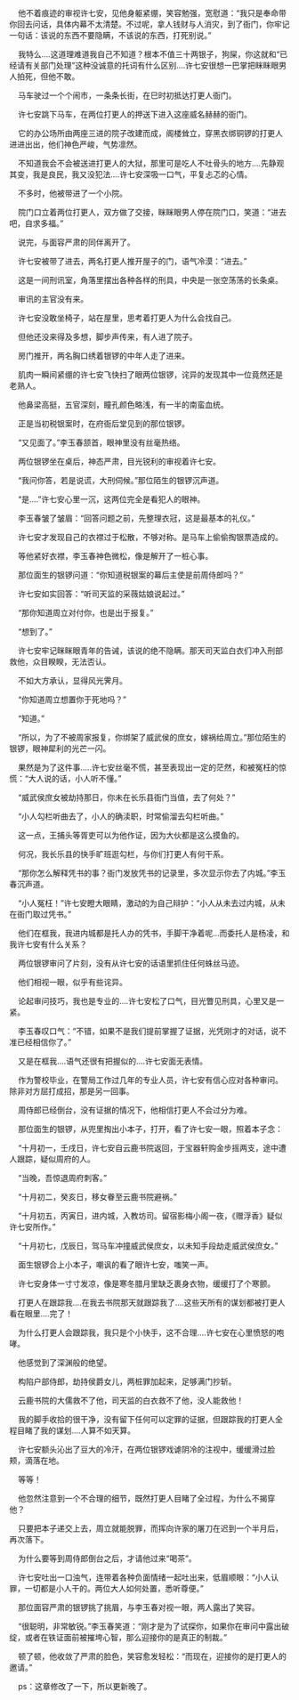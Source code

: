     他不着痕迹的审视许七安，见他身躯紧绷，笑容勉强，宽慰道：“我只是奉命带你回去问话，具体内幕不太清楚。不过呢，拿人钱财与人消灾，到了衙门，你牢记一句话：该说的东西不要隐瞒，不该说的东西，打死别说。”

    我特么....这道理难道我自己不知道？根本不值三十两银子，狗屎，你这就和“已经请有关部门处理”这种没诚意的托词有什么区别....许七安很想一巴掌把眯眯眼男人拍死，但他不敢。

    马车驶过一个个闹市，一条条长街，在巳时初抵达打更人衙门。

    许七安跳下马车，在两位打更人的押送下进入这座威名赫赫的衙门。

    它的办公场所由两座三进的院子改建而成，阁楼耸立，穿黑衣绑铜锣的打更人进进出出，他们神色严峻，气势凛然。

    不知道我会不会被送进打更人的大狱，那里可是吃人不吐骨头的地方....先静观其变，我是良民，我又没犯法....许七安深吸一口气，平复忐忑的心情。

    不多时，他被带进了一个小院。

    院门口立着两位打更人，双方做了交接，眯眯眼男人停在院门口，笑道：“进去吧，自求多福。”

    说完，与面容严肃的同伴离开了。

    许七安被带了进去，两名打更人推开屋子的门，语气冷漠：“进去。”

    这是一间刑讯室，角落里摆出各种各样的刑具，中央是一张空荡荡的长条桌。

    审讯的主官没有来。

    许七安没敢坐椅子，站在屋里，思考着打更人为什么会找自己。

    但他还没来得及多想，脚步声传来，有人进了院子。

    房门推开，两名胸口绣着银锣的中年人走了进来。

    肌肉一瞬间紧绷的许七安飞快扫了眼两位银锣，诧异的发现其中一位竟然还是老熟人。

    他鼻梁高挺，五官深刻，瞳孔颜色略浅，有一半的南蛮血统。

    正是当初税银案时，在府衙后堂见到的那位银锣。

    “又见面了。”李玉春颔首，眼神里没有丝毫热络。

    两位银锣坐在桌后，神态严肃，目光锐利的审视着许七安。

    “我问你答，若是说谎，大刑伺候。”那位陌生的银锣沉声道。

    “是....”许七安心里一沉，这两位完全是看犯人的眼神。

    李玉春皱了皱眉：“回答问题之前，先整理衣冠，这是最基本的礼仪。”

    许七安才发现自己的衣襟过于松散，不够对称。是马车上偷偷掏银票造成的。

    等他紧好衣襟，李玉春神色微松，像是解开了一桩心事。

    那位面生的银锣问道：“你知道税银案的幕后主使是前周侍郎吗？”

    许七安如实回答：“听司天监的采薇姑娘说起过。”

    “那你知道周立对付你，也是出于报复。”

    “想到了。”

    许七安牢记眯眯眼青年的告诫，该说的绝不隐瞒。那天司天监白衣们冲入刑部救他，众目睽睽，无法否认。

    不如大方承认，显得风光霁月。

    “你知道周立想置你于死地吗？”

    “知道。”

    “所以，为了不被周家报复，你绑架了威武侯的庶女，嫁祸给周立。”那位陌生的银锣，眼神犀利的光芒一闪。

    果然是为了这件事.....许七安丝毫不慌，甚至表现出一定的茫然，和被冤枉的惊慌：“大人说的话，小人听不懂。”

    “威武侯庶女被劫持那日，你未在长乐县衙门当值，去了何处？”

    “小人勾栏听曲去了，小人的确渎职，时常偷溜去勾栏听曲。”

    这一点，王捕头等胥吏可以为他作证，因为大伙都是这么摸鱼的。

    何况，我长乐县的快手旷班逛勾栏，与你们打更人有何干系。

    “那你怎么解释凭书的事？衙门发放凭书的记录里，多次显示你去了内城。”李玉春沉声道。

    “小人冤枉！”许七安瞪大眼睛，激动的为自己辩护：“小人从未去过内城，从未在衙门取过凭书。”

    他们在框我，我进内城都是托人办的凭书，手脚干净着呢...而委托人是杨凌，和我许七安有什么关系？

    两位银锣审问了片刻，没有从许七安的话语里抓住任何蛛丝马迹。

    他们相视一眼，似乎有些诧异。

    论起审问技巧，我也是专业的....许七安松了口气，目光瞥见刑具，心里又是一紧。

    李玉春叹口气：“不错，如果不是我们提前掌握了证据，光凭刚才的对话，说不准已经相信你了。”

    又是在框我....语气还很有把握似的....许七安面无表情。

    作为警校毕业，在警局工作过几年的专业人员，许七安有信心应对各种审问。除非对方屈打成招，那是另一回事。

    周侍郎已经倒台，没有证据的情况下，他相信打更人不会过分为难。

    那位面生的银锣，从兜里掏出小本子，打开，看了许七安一眼，照着本子念：

    “十月初一，壬戌日，许七安自云鹿书院返回，于宝器轩购金步摇两支，途中遭人跟踪，疑似周府的人。

    “当晚，吾惊退周府刺客。”

    “十月初二，癸亥日，移女眷至云鹿书院避祸。”

    “十月初五，丙寅日，进内城，入教坊司。留宿影梅小阁一夜，《赠浮香》疑似许七安所作。”

    “十月初七，戊辰日，驾马车冲撞威武侯庶女，以未知手段劫走威武侯庶女。”

    面生银锣合上小本子，嘲讽的看了眼许七安，嗤笑一声。

    许七安身体一寸寸发凉，像是寒冬腊月里缺乏裹身衣物，缓缓打了个寒颤。

    打更人在跟踪我....在我去书院那天就跟踪我了....这些天所有的谋划都被打更人看在眼里....完了！

    为什么打更人会跟踪我，我只是个小快手，这不合理....许七安在心里愤怒的咆哮。

    他感觉到了深渊般的绝望。

    构陷户部侍郎，劫持侯爵女儿，两桩罪加起来，足够满门抄斩。

    云鹿书院的大儒救不了他，司天监的白衣救不了他，没人能救他！

    我的脚手收拾的很干净，没有留下任何可以定罪的证据，但跟踪我的打更人全程目睹了我的谋划....人算不如天算。

    许七安额头沁出了豆大的冷汗，在两位银锣戏谑阴冷的注视中，缓缓滑过脸颊，滴落在地。

    等等！

    他忽然注意到一个不合理的细节，既然打更人目睹了全过程，为什么不揭穿他？

    只要把本子递交上去，周立就能脱罪，而挥向许家的屠刀在迟到一个半月后，再次落下。

    为什么要等到周侍郎倒台之后，才请他过来“喝茶”。

    许七安吐出一口浊气，连带着各种负面情绪一起吐出来，低眉顺眼：“小人认罪，一切都是小人干的。两位大人如何处置，悉听尊便。”

    那位面容严肃的银锣挑了挑眉，与李玉春对视一眼，两人露出了笑容。

    “很聪明，非常敏锐。”李玉春笑道：“刚才是为了试探你，如果你在审问中露出破绽，或者在铁证面前被摧垮心智，那么迎接你的是真正的制裁。”

    顿了顿，他收敛了严肃的脸色，笑容愈发轻松：“而现在，迎接你的是打更人的邀请。”

    ps：这章修改了一下，所以更新晚了。